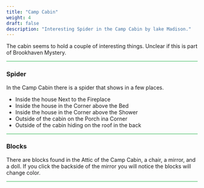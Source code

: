```yaml
---
title: "Camp Cabin"
weight: 4
draft: false
description: "Interesting Spider in the Camp Cabin by lake Madison."
---
```



The cabin seems to hold a couple of interesting things. Unclear if this is part of Brookhaven Mystery.

<hr style="background-color: #28b44c" size=8>


### Spider

In the Camp Cabin there is a spider that shows in a few places.
- Inside the house Next to the Fireplace
- Inside the house in the Corner above the Bed
- Inside the house in the Corner above the Shower
- Outside of the cabin on the Porch ina Corner
- Outside of the cabin hiding on the roof in the back

<hr style="background-color: #28b44c" size=8>

### Blocks

There are blocks found in the Attic of the Camp Cabin, a chair, a mirror, and a doll. If you click the backside of the mirror you will notice the blocks will change color.

<hr style="background-color: #28b44c" size=8>